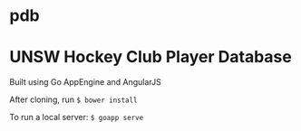 # pdb
UNSW Hockey Club Player Database
================================

Built using Go AppEngine and AngularJS

After cloning, run
`$ bower install`

To run a local server:
`$ goapp serve`
